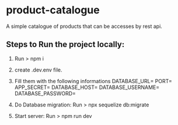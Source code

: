 # product-catalogue

A simple catalogue of products that can be accesses by rest api.

## Steps to Run the project locally:

1. Run > npm i
2. create .dev.env file.
3. Fill them with the following informations
   DATABASE_URL=
   PORT=
   APP_SECRET=
   DATABASE_HOST=
   DATABASE_USERNAME=
   DATABASE_PASSWORD=
4. Do Database migration:
   Run > npx sequelize db:migrate

5. Start server:
   Run > npm run dev
